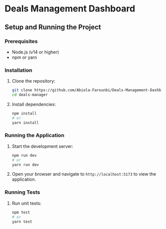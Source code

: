 # Deals Management Dashboard

## Setup and Running the Project

### Prerequisites
- Node.js (v14 or higher)
- npm or yarn

### Installation

1. Clone the repository:
   ```bash
   git clone https://github.com/Abiola-Farounbi/Deals-Management-Dashboard.git
   cd deals-manager
   ```

2. Install dependencies:
   ```bash
   npm install
   # or
   yarn install
   ```

### Running the Application

1. Start the development server:
   ```bash
   npm run dev
   # or
   yarn run dev
   ```

2. Open your browser and navigate to `http://localhost:5173` to view the application.


### Running Tests 

1. Run unit tests:
   ```bash
   npm test
   # or
   yarn test
   ```
